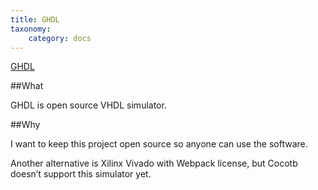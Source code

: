 ```yaml
---
title: GHDL
taxonomy:
    category: docs
---
```


[GHDL]( http://ghdl.free.fr/)

##What

GHDL is open source VHDL simulator.

##Why

I want to keep this project open source so anyone can use the software.

Another alternative is Xilinx Vivado with Webpack license, but Cocotb doesn’t support this simulator yet. 
